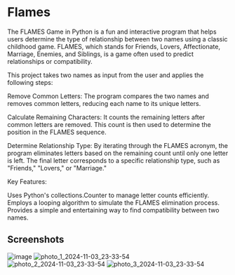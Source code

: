 # Flames
The FLAMES Game in Python is a fun and interactive program that helps users determine the type of relationship between two names using a classic childhood game. FLAMES, which stands for Friends, Lovers, Affectionate, Marriage, Enemies, and Siblings, is a game often used to predict relationships or compatibility.

This project takes two names as input from the user and applies the following steps:

Remove Common Letters: The program compares the two names and removes common letters, reducing each name to its unique letters.

Calculate Remaining Characters: It counts the remaining letters after common letters are removed. This count is then used to determine the position in the FLAMES sequence.

Determine Relationship Type: By iterating through the FLAMES acronym, the program eliminates letters based on the remaining count until only one letter is left. The final letter corresponds to a specific relationship type, such as "Friends," "Lovers," or "Marriage."

Key Features:

Uses Python's collections.Counter to manage letter counts efficiently.
Employs a looping algorithm to simulate the FLAMES elimination process.
Provides a simple and entertaining way to find compatibility between two names.

## Screenshots
![image](https://github.com/user-attachments/assets/7503c7d5-ac12-4838-8dd5-899c518e8130)
![photo_1_2024-11-03_23-33-54](https://github.com/user-attachments/assets/6b238811-f33f-42f9-ad42-a19d3f9e1eeb)
![photo_2_2024-11-03_23-33-54](https://github.com/user-attachments/assets/afb3da7e-46ff-4567-86e6-f40813822bc6)
![photo_3_2024-11-03_23-33-54](https://github.com/user-attachments/assets/456ee6ba-dc74-4717-8348-3ea7d3d64eb6)



